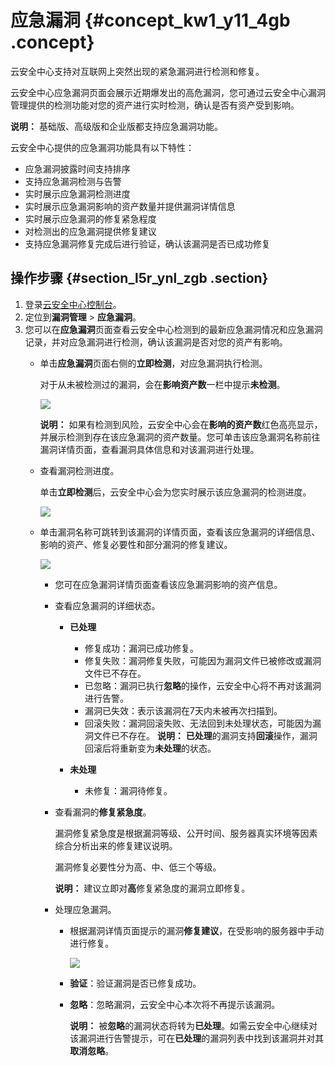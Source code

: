 # 应急漏洞 {#concept_kw1_y11_4gb .concept}

云安全中心支持对互联网上突然出现的紧急漏洞进行检测和修复。

云安全中心应急漏洞页面会展示近期爆发出的高危漏洞，您可通过云安全中心漏洞管理提供的检测功能对您的资产进行实时检测，确认是否有资产受到影响。

**说明：** 基础版、高级版和企业版都支持应急漏洞功能。

云安全中心提供的应急漏洞功能具有以下特性：

-   应急漏洞披露时间支持排序
-   支持应急漏洞检测与告警
-   实时展示应急漏洞检测进度
-   实时展示应急漏洞影响的资产数量并提供漏洞详情信息
-   实时展示应急漏洞的修复紧急程度
-   对检测出的应急漏洞提供修复建议
-   支持应急漏洞修复完成后进行验证，确认该漏洞是否已成功修复

## 操作步骤 {#section_l5r_ynl_zgb .section}

1.  登录[云安全中心控制台](https://yundun.console.aliyun.com/?p=sas)。
2.  定位到**漏洞管理** \> **应急漏洞**。
3.  您可以在**应急漏洞**页面查看云安全中心检测到的最新应急漏洞情况和应急漏洞记录，并对应急漏洞进行检测，确认该漏洞是否对您的资产有影响。
    -   单击**应急漏洞**页面右侧的**立即检测**，对应急漏洞执行检测。

        对于从未被检测过的漏洞，会在**影响资产数**一栏中提示**未检测**。

        ![](http://static-aliyun-doc.oss-cn-hangzhou.aliyuncs.com/assets/img/118680/156108313549831_zh-CN.png)

        **说明：** 如果有检测到风险，云安全中心会在**影响的资产数**红色高亮显示，并展示检测到存在该应急漏洞的资产数量。您可单击该应急漏洞名称前往漏洞详情页面，查看漏洞具体信息和对该漏洞进行处理。

    -   查看漏洞检测进度。

        单击**立即检测**后，云安全中心会为您实时展示该应急漏洞的检测进度。

        ![](http://static-aliyun-doc.oss-cn-hangzhou.aliyuncs.com/assets/img/118680/156108313549829_zh-CN.png)

    -   单击漏洞名称可跳转到该漏洞的详情页面，查看该应急漏洞的详细信息、影响的资产、修复必要性和部分漏洞的修复建议。

        ![](http://static-aliyun-doc.oss-cn-hangzhou.aliyuncs.com/assets/img/118680/156108313549823_zh-CN.png)

        -   您可在应急漏洞详情页面查看该应急漏洞影响的资产信息。
        -   查看应急漏洞的详细状态。
            -   **已处理** 

                -   修复成功：漏洞已成功修复。
                -   修复失败：漏洞修复失败，可能因为漏洞文件已被修改或漏洞文件已不存在。
                -   已忽略：漏洞已执行**忽略**的操作，云安全中心将不再对该漏洞进行告警。
                -   漏洞已失效：表示该漏洞在7天内未被再次扫描到。
                -   回滚失败：漏洞回滚失败、无法回到未处理状态，可能因为漏洞文件已不存在。
                **说明：** **已处理**的漏洞支持**回滚**操作，漏洞回滚后将重新变为**未处理**的状态。

            -   **未处理** 
                -   未修复：漏洞待修复。
        -   查看漏洞的**修复紧急度**。

            漏洞修复紧急度是根据漏洞等级、公开时间、服务器真实环境等因素综合分析出来的修复建议说明。

            漏洞修复必要性分为高、中、低三个等级。

            **说明：** 建议立即对**高**修复紧急度的漏洞立即修复。

        -   处理应急漏洞。
            -   根据漏洞详情页面提示的漏洞**修复建议**，在受影响的服务器中手动进行修复。

                ![](http://static-aliyun-doc.oss-cn-hangzhou.aliyuncs.com/assets/img/118680/156108313549825_zh-CN.png)

            -   **验证**：验证漏洞是否已修复成功。
            -   **忽略**：忽略漏洞，云安全中心本次将不再提示该漏洞。

                **说明：** 被**忽略**的漏洞状态将转为**已处理**。如需云安全中心继续对该漏洞进行告警提示，可在**已处理**的漏洞列表中找到该漏洞并对其**取消忽略**。


